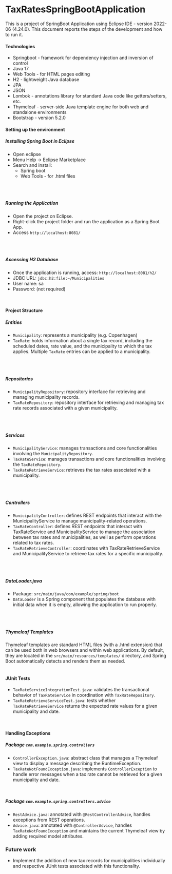 
# TaxRatesSpringBootApplication

This is a project of SpringBoot Application using Eclipse IDE - version 2022-06 (4.24.0).
This document reports the steps of the development and how to run it.


#### Technologies

- Springboot - framework for dependency injection and inversion of control
- Java 17
- Web Tools - for HTML pages editing
- H2 - lightweight Java database
- JPA
- JSON
- Lombok - annotations library for standard Java code like getters/setters, etc.
- Thymeleaf - server-side Java template engine for both web and standalone environments
- Bootstrap - version 5.2.0


#### Setting up the environment


##### Installing Spring Boot in Eclipse

- Open eclipse
- Menu Help → Eclipse Marketplace
- Search and install:
  - Spring boot
  - Web Tools - for .html files
<br/>
<br/>

##### Running the Application

- Open the project on Eclipse.
- Right-click the project folder and run the application as a Spring Boot App.
- Access `http://localhost:8081/`
<br/>
<br/>


##### Accessing H2 Database

- Once the application is running, access: `http://localhost:8081/h2/`
- JDBC URL: `jdbc:h2:file:~/Municipalities`
- User name: sa 
- Password: (not required)
<br/>

  
#### Project Structure


##### Entities

- `Municipality`: represents a municipality (e.g. Copenhagen)
- `TaxRate`: holds information about a single tax record, including the scheduled dates, rate value, and the municipality to which the tax applies. Multiple `TaxRate` entries can be applied to a municipality.
<br/>
<br/>


##### Repositories

- `MunicipalityRepository`: repository interface for retrieving and managing municipality records.
- `TaxRateRepository`: repository interface for retrieving and managing tax rate records associated with a given municipality.
<br/>
<br/>


##### Services

- `MunicipalityService`: manages transactions and core functionalities involving the `MunicipalityRepository`.
- `TaxRateService`: manages transactions and core functionalities involving the `TaxRateRepository`.
- `TaxRateRetrieveService`: retrieves the tax rates associated with a municipality.
<br/>
<br/>


##### Controllers

- `MunicipalityController`:  defines REST endpoints that interact with the MunicipalityService to manage municipality-related operations.
- `TaxRateController`:  defines REST endpoints that interact with TaxRateService and MunicipalityService to manage the association between tax rates and municipalities, as well as perform operations related to tax rates.
- `TaxRateRetrieveController`: coordinates with TaxRateRetrieveService and MunicipalityService to retrieve tax rates for a specific municipality.
<br/>
<br/>


##### DataLoader.java

- Package: `src/main/java/com/example/spring/boot`
- `DataLoader` is a Spring component that populates the database with initial data when it is empty, allowing the application to run properly.
<br/>
<br/>


##### Thymeleaf Templates

Thymeleaf templates are standard HTML files (with a .html extension) that can be used both in web browsers and within web applications.
By default, they are located in the `src/main/resources/templates/` directory, and Spring Boot automatically detects and renders them as needed.
<br/>
<br/>


#### JUnit Tests

- `TaxRateServiceIntegrationTest.java`: validates the transactional behavior of `TaxRateService` in coordination with `TaxRateRepository`.
- `TaxRateRetrieveServiceTest.java`: tests whether `TaxRateRetrieveService` returns the expected rate values for a given municipality and date.
<br/>

#### Handling Exceptions

##### Package `com.example.spring.controllers`

- `ControllerException.java`: abstract class that manages a Thymeleaf view to display a message describing the RuntimeException.
- `TaxRateNotFoundException.java`: implements `ControllerException` to handle error messages when a tax rate cannot be retrieved for a given municipality and date. 

<br/>

##### Package `com.example.spring.controllers.advice`

- `RestAdvice.java`: annotated with `@RestControllerAdvice`, handles exceptions from REST operations.
- `Advice.java`: annotated with `@ControllerAdvice`, handles `TaxRateNotFoundException` and maintains the current Thymeleaf view by adding required model attributes.


### Future work

- Implement the addition of new tax records for municipalities individually and respective JUnit tests associated with this functionality.

